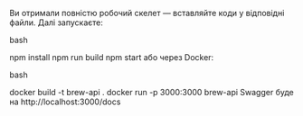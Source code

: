 Ви отримали повністю робочий скелет — вставляйте коди у відповідні файли.
Далі запускаєте:

bash

npm install
npm run build
npm start
або через Docker:

bash

docker build -t brew-api .
docker run -p 3000:3000 brew-api
Swagger буде на http://localhost:3000/docs